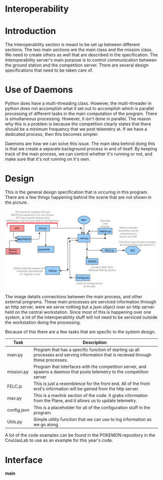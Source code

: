 # Interoperability

# Introduction

The Interoperability section is meant to be set up between different sections. The two main sections are the main class and the mission class.
We need to create others as well that are described in the specification. The Interoperability server's main purpose is
to control communication between the ground station and the competition server. There are several design specifications that
need to be taken care of.

# Use of Daemons

Python does have a multi-threading class. However, the multi-threader in python does not accomplish what it set out to accomplish
which is parallel processing of different tasks in the main computation of the program. There is simultaneous processing. However,
it isn't done in parallel. The reason why this is a problem is because the competition clearly states that there should be 
a minimum frequency that we post telemetry at. If we have a dedicated process, then this becomes simpler.

Daemons are how we can solve this issue. The main idea behind doing this is that we create a separate background process in
and of itself. By keeping track of the main process, we can control whether it's running or not, and make sure that it's not running on it's own.

# Design

This is the general design specification that is occuring in this program. There are a few things happening behind the scene that are not shown in the picture.

![alt text](https://github.com/CnuUasLab/MISCONSYS/blob/david.patch.spec/Interoperability/img/interop.jpg "Suggested Interop")

The image details connections between the main process, and other external programs. These main processes are serviced information
through an http server, were we serve nothing but a json object over an http server held on the central workstation. Since most
of this is happening over one system, a lot of the interoperability stuff will not need to be serviced outside the workstation
doing the processing.

Because of this there are a few tasks that are specfic to the system design.

Task | Description
--- | ---
main.py | Program that has a specific function of starting up all processes and serving information that is recieved through these processes.
mission.py | Program that interfaces with the competition server, and spawns a daemon that posts telemetry to the competition server
FELC.js | This is just a resemblence for the front end. All of the front end's information will be gained from the http server.
mav.py | This is a mavlink section of the code. It grabs information from the Plane, and it allows us to update telemetry.
config.json | This is a placeholder for all of the configuration stuff in the program.
Utils.py | Simple utility function that we can use to log information as we go along.

A lot of the code examples can be found in the POKEMON repository in the CnuUasLab to use as an example for this year's code.

# Interface

<b> main </b>
```python



```
